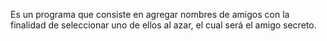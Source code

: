 Es un programa que consiste en agregar nombres de amigos con la finalidad de seleccionar uno de ellos al azar, el cual será el amigo secreto.
